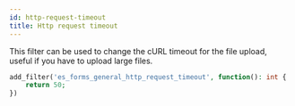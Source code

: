 ```yaml
---
id: http-request-timeout
title: Http request timeout
---
```


This filter can be used to change the cURL timeout for the file upload, useful if you have to upload large files.

```php
add_filter('es_forms_general_http_request_timeout', function(): int {
	return 50;
})


